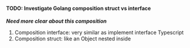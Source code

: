 #### TODO: Investigate Golang composition struct vs interface

**_Need more clear about this composition_**

1. Composition interface: very similar as implement interface Typescript
2. Composition struct: like an Object nested inside
